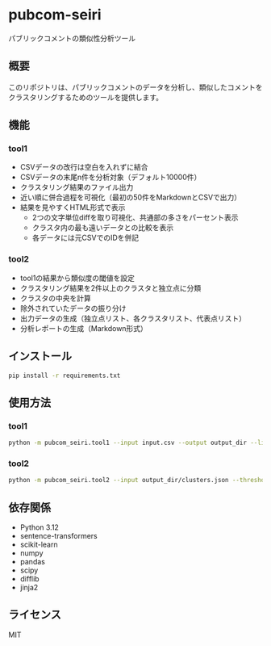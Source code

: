 # pubcom-seiri

パブリックコメントの類似性分析ツール

## 概要

このリポジトリは、パブリックコメントのデータを分析し、類似したコメントをクラスタリングするためのツールを提供します。

## 機能

### tool1
- CSVデータの改行は空白を入れずに結合
- CSVデータの末尾n件を分析対象（デフォルト10000件）
- クラスタリング結果のファイル出力
- 近い順に併合過程を可視化（最初の50件をMarkdownとCSVで出力）
- 結果を見やすくHTML形式で表示
  - 2つの文字単位diffを取り可視化、共通部の多さをパーセント表示
  - クラスタ内の最も遠いデータとの比較を表示
  - 各データには元CSVでのIDを併記

### tool2
- tool1の結果から類似度の閾値を設定
- クラスタリング結果を2件以上のクラスタと独立点に分類
- クラスタの中央を計算
- 除外されていたデータの振り分け
- 出力データの生成（独立点リスト、各クラスタリスト、代表点リスト）
- 分析レポートの生成（Markdown形式）

## インストール

```bash
pip install -r requirements.txt
```

## 使用方法

### tool1

```bash
python -m pubcom_seiri.tool1 --input input.csv --output output_dir --limit 10000
```

### tool2

```bash
python -m pubcom_seiri.tool2 --input output_dir/clusters.json --threshold 0.4 --output result_dir
```

## 依存関係

- Python 3.12
- sentence-transformers
- scikit-learn
- numpy
- pandas
- scipy
- difflib
- jinja2

## ライセンス

MIT

